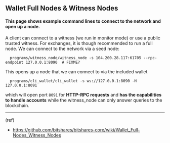## Wallet Full Nodes & Witness Nodes

#### This page shows example command lines to connect to the network and open up a node.

A client can connect to a witness (we run in monitor mode) or use a public trusted witness.  For exchanges, it is though recommended to run a full node. We can connect to the network via a seed node:

      programs/witness_node/witness_node -s 104.200.28.117:61705 --rpc-endpoint 127.0.0.1:8090  # FIXME?

This opens up a node that we can connect to via the included wallet

      programs/cli_wallet/cli_wallet -s ws://127.0.0.1:8090 -H 127.0.0.1:8091

which will open port `8091` for **HTTP-RPC requests** and **has the capabilities to handle accounts** while the witness_node can only answer queries to the blockchain.


***

(ref)
- https://github.com/bitshares/bitshares-core/wiki/Wallet_Full-Nodes_Witness_Nodes

